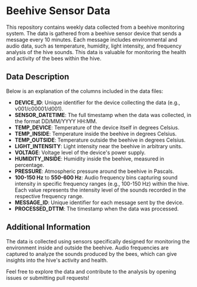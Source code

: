 # Beehive Sensor Data

This repository contains weekly data collected from a beehive monitoring system. The data is gathered from a beehive sensor device that sends a message every 10 minutes. Each message includes environmental and audio data, such as temperature, humidity, light intensity, and frequency analysis of the hive sounds. This data is valuable for monitoring the health and activity of the bees within the hive.

## Data Description

Below is an explanation of the columns included in the data files:

- **DEVICE_ID**: Unique identifier for the device collecting the data (e.g., v001/c00001/d001).
- **SENSOR_DATETIME**: The full timestamp when the data was collected, in the format DD/MM/YYYY HH:MM.
- **TEMP_DEVICE**: Temperature of the device itself in degrees Celsius.
- **TEMP_INSIDE**: Temperature inside the beehive in degrees Celsius.
- **TEMP_OUTSIDE**: Temperature outside the beehive in degrees Celsius.
- **LIGHT_INTENSITY**: Light intensity near the beehive in arbitrary units.
- **VOLTAGE**: Voltage level of the device's power supply.
- **HUMIDITY_INSIDE**: Humidity inside the beehive, measured in percentage.
- **PRESSURE**: Atmospheric pressure around the beehive in Pascals.
- **100-150 Hz** to **550-600 Hz**: Audio frequency bins capturing sound intensity in specific frequency ranges (e.g., 100-150 Hz) within the hive. Each value represents the intensity level of the sounds recorded in the respective frequency range.
- **MESSAGE_ID**: Unique identifier for each message sent by the device.
- **PROCESSED_DTTM**: The timestamp when the data was processed.

## Additional Information

The data is collected using sensors specifically designed for monitoring the environment inside and outside the beehive. Audio frequencies are captured to analyze the sounds produced by the bees, which can give insights into the hive's activity and health.

Feel free to explore the data and contribute to the analysis by opening issues or submitting pull requests!
